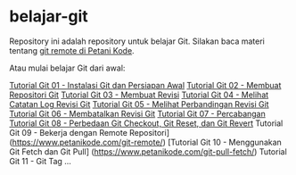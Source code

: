 # belajar-git

Repository ini adalah repository untuk belajar Git. Silakan baca materi tentang [git remote di Petani Kode](https://www.petanikode.com/git-remote).

Atau mulai belajar Git dari awal:

[Tutorial Git 01 - Instalasi Git dan Persiapan Awal](https://www.petanikode.com/git-install/)
[Tutorial Git 02 - Membuat Repositori Git](https://www.petanikode.com/git-init/)
[Tutorial Git 03 - Membuat Revisi](https://www.petanikode.com/git-commit/)
[Tutorial Git 04 - Melihat Catatan Log Revisi Git](https://www.petanikode.com/git-log/)
[Tutorial Git 05 - Melihat Perbandingan Revisi Git](https://www.petanikode.com/git-diff/)
[Tutorial Git 06 - Membatalkan Revisi Git](https://www.petanikode.com/git-membatalkan-revisi/)
[Tutorial Git 07 - Percabangan](https://www.petanikode.com/git-branch/)
[Tutorial Git 08 - Perbedaan Git Checkout, Git Reset, dan Git Revert](https://www.petanikode.com/git-checkout-reset-revert/)
Tutorial Git 09 - Bekerja dengan Remote Repositori](https://www.petanikode.com/git-remote/)
[Tutorial Git 10 - Menggunakan Git Fetch dan Git Pull] (https://www.petanikode.com/git-pull-fetch/)
Tutorial Git 11 - Git Tag
...
